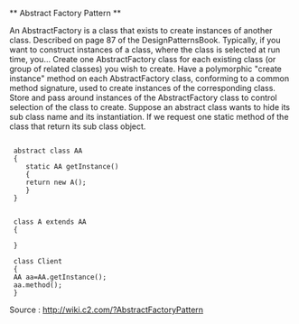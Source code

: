 
** Abstract Factory Pattern **

An AbstractFactory is a class that exists to create instances of another class. Described on page 87 of the DesignPatternsBook.
Typically, if you want to construct instances of a class, where the class is selected at run time, you...
Create one AbstractFactory class for each existing class (or group of related classes) you wish to create.
Have a polymorphic "create instance" method on each AbstractFactory class, conforming to a common method signature, used to create instances of the corresponding class.
Store and pass around instances of the AbstractFactory class to control selection of the class to create.
Suppose an abstract class wants to hide its sub class name and its instantiation. If we request one static method of the class that return its sub class object.

```

 abstract class AA
 {
	static AA getInstance()
	{
	return new A();
	}
 }

```

```

 class A extends AA
 {

 }

 class Client
 {
 AA aa=AA.getInstance();
 aa.method();
 }

```


Source : http://wiki.c2.com/?AbstractFactoryPattern